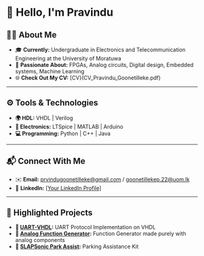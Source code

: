 # 🌟 Hello, I'm Pravindu

## 🧑‍🎓 About Me  
- 🎓 **Currently:** Undergraduate in Electronics and Telecommunication Engineering at the University of Moratuwa 
- 🚀 **Passionate About:** FPGAs, Analog circuits, Digital design, Embedded systems, Machine Learning
- 🌐 **Check Out My CV:** [CV}(CV_Pravindu_Goonetilleke.pdf)  

---

## ⚙️ Tools & Technologies  
- **🌍 HDL:** VHDL | Verilog
- **🔧 Electronics:** LTSpice | MATLAB | Arduino
- **💻 Programming:** Python | C++ | Java  

---

## 📬 Connect With Me  
- ✉️ **Email:** prvindugoonetilleke@gmail.com / goonetillekep.22@uom.lk
- 💼 **LinkedIn:** [[Your LinkedIn Profile] ](https://www.linkedin.com/in/pravindu-goonetilleke) 

---
## 🌟 Highlighted Projects  
- **📡 [UART-VHDL](https://github.com/PravinduG/VHDL-Implementation-of-UART-Protocol):** UART Protocol Implementation on VHDL  
- **🔌 [Analog Function Generator](https://github.com/PravinduG/Analog-Function-Generator):** Function Generator made purely with analog components  
- **🚗 [SLAPSonic Park Assist](https://github.com/PravinduG/SLAP-Sonic-ParkAssist):** Parking Assistance Kit  

 


